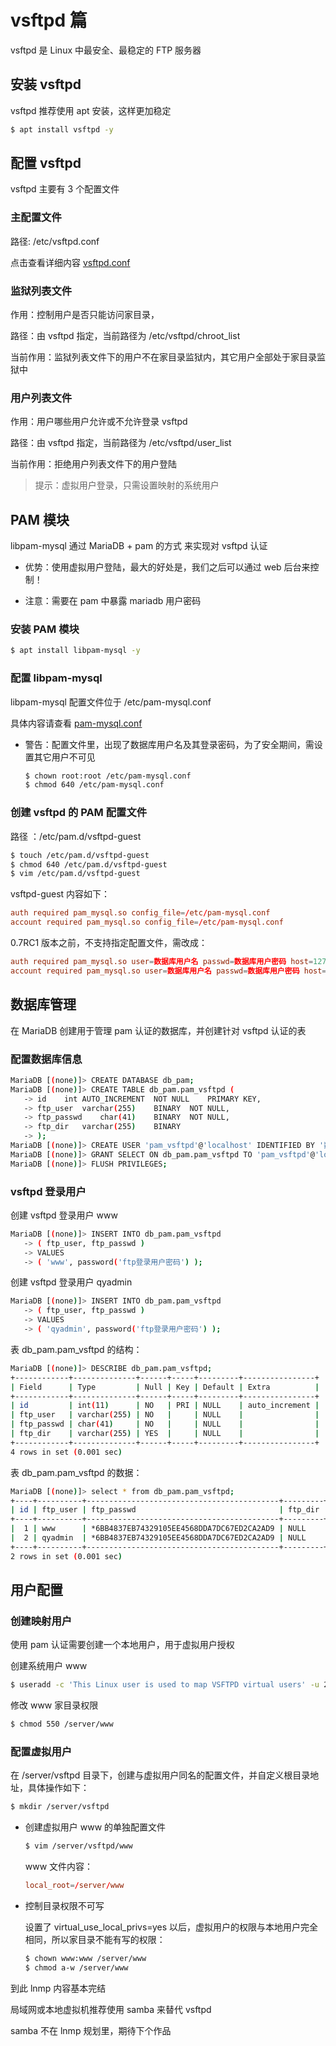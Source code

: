 # vsftpd 篇

vsftpd 是 Linux 中最安全、最稳定的 FTP 服务器

## 安装 vsftpd

vsftpd 推荐使用 apt 安装，这样更加稳定

```bash
$ apt install vsftpd -y
```

## 配置 vsftpd

vsftpd 主要有 3 个配置文件

### 主配置文件

路径: /etc/vsftpd.conf

点击查看详细内容 [vsftpd.conf](./vsftpd/vsftpd.conf.md)

### 监狱列表文件

作用：控制用户是否只能访问家目录，

路径：由 vsftpd 指定，当前路径为 /etc/vsftpd/chroot_list

当前作用：监狱列表文件下的用户不在家目录监狱内，其它用户全部处于家目录监狱中

### 用户列表文件

作用：用户哪些用户允许或不允许登录 vsftpd

路径：由 vsftpd 指定，当前路径为 /etc/vsftpd/user_list

当前作用：拒绝用户列表文件下的用户登陆

> 提示：虚拟用户登录，只需设置映射的系统用户

## PAM 模块

libpam-mysql 通过 MariaDB + pam 的方式 来实现对 vsftpd 认证

-   优势：使用虚拟用户登陆，最大的好处是，我们之后可以通过 web 后台来控制！

-   注意：需要在 pam 中暴露 mariadb 用户密码

### 安装 PAM 模块

```bash
$ apt install libpam-mysql -y
```

### 配置 libpam-mysql

libpam-mysql 配置文件位于 /etc/pam-mysql.conf

具体内容请查看 [pam-mysql.conf](./vsftpd/pam-mysql.conf.md)

-   警告：配置文件里，出现了数据库用户名及其登录密码，为了安全期间，需设置其它用户不可见

    ```bash
    $ chown root:root /etc/pam-mysql.conf
    $ chmod 640 /etc/pam-mysql.conf
    ```

### 创建 vsftpd 的 PAM 配置文件

路径 ：/etc/pam.d/vsftpd-guest

```bash
$ touch /etc/pam.d/vsftpd-guest
$ chmod 640 /etc/pam.d/vsftpd-guest
$ vim /etc/pam.d/vsftpd-guest
```

vsftpd-guest 内容如下：

```conf
auth required pam_mysql.so config_file=/etc/pam-mysql.conf
account required pam_mysql.so config_file=/etc/pam-mysql.conf
```

0.7RC1 版本之前，不支持指定配置文件，需改成：

```conf
auth required pam_mysql.so user=数据库用户名 passwd=数据库用户密码 host=127.0.0.1 db=数据库名 table=数据库表 usercolumn=用户字段 passwdcolumn=密码字段 crypt=2
account required pam_mysql.so user=数据库用户名 passwd=数据库用户密码 host=127.0.0.1 db=数据库名 table=数据库表 usercolumn=用户字段 passwdcolumn=密码字段 crypt=2
```

## 数据库管理

在 MariaDB 创建用于管理 pam 认证的数据库，并创建针对 vsftpd 认证的表

### 配置数据库信息

```bash
MariaDB [(none)]> CREATE DATABASE db_pam;
MariaDB [(none)]> CREATE TABLE db_pam.pam_vsftpd (
   -> id    int AUTO_INCREMENT  NOT NULL    PRIMARY KEY,
   -> ftp_user  varchar(255)    BINARY  NOT NULL,
   -> ftp_passwd    char(41)    BINARY  NOT NULL,
   -> ftp_dir   varchar(255)    BINARY
   -> );
MariaDB [(none)]> CREATE USER 'pam_vsftpd'@'localhost' IDENTIFIED BY '数据库用户密码';
MariaDB [(none)]> GRANT SELECT ON db_pam.pam_vsftpd TO 'pam_vsftpd'@'localhost';
MariaDB [(none)]> FLUSH PRIVILEGES;
```

### vsftpd 登录用户

创建 vsftpd 登录用户 www

```bash
MariaDB [(none)]> INSERT INTO db_pam.pam_vsftpd
   -> ( ftp_user, ftp_passwd )
   -> VALUES
   -> ( 'www', password('ftp登录用户密码') );
```

创建 vsftpd 登录用户 qyadmin

```bash
MariaDB [(none)]> INSERT INTO db_pam.pam_vsftpd
   -> ( ftp_user, ftp_passwd )
   -> VALUES
   -> ( 'qyadmin', password('ftp登录用户密码') );
```

表 db_pam.pam_vsftpd 的结构：

```bash
MariaDB [(none)]> DESCRIBE db_pam.pam_vsftpd;
+------------+--------------+------+-----+---------+----------------+
| Field      | Type         | Null | Key | Default | Extra          |
+------------+--------------+------+-----+---------+----------------+
| id         | int(11)      | NO   | PRI | NULL    | auto_increment |
| ftp_user   | varchar(255) | NO   |     | NULL    |                |
| ftp_passwd | char(41)     | NO   |     | NULL    |                |
| ftp_dir    | varchar(255) | YES  |     | NULL    |                |
+------------+--------------+------+-----+---------+----------------+
4 rows in set (0.001 sec)
```

表 db_pam.pam_vsftpd 的数据：

```bash
MariaDB [(none)]> select * from db_pam.pam_vsftpd;
+----+----------+-------------------------------------------+---------+
| id | ftp_user | ftp_passwd                                | ftp_dir |
+----+----------+-------------------------------------------+---------+
|  1 | www      | *6BB4837EB74329105EE4568DDA7DC67ED2CA2AD9 | NULL    |
|  2 | qyadmin  | *6BB4837EB74329105EE4568DDA7DC67ED2CA2AD9 | NULL    |
+----+----------+-------------------------------------------+---------+
2 rows in set (0.001 sec)
```

## 用户配置

### 创建映射用户

使用 pam 认证需要创建一个本地用户，用于虚拟用户授权

创建系统用户 www

```bash
$ useradd -c 'This Linux user is used to map VSFTPD virtual users' -u 2001 -s /usr/sbin/nologin -d /server/default -M -U www
```

修改 www 家目录权限

```bash
$ chmod 550 /server/www
```

### 配置虚拟用户

在 /server/vsftpd 目录下，创建与虚拟用户同名的配置文件，并自定义根目录地址，具体操作如下：

```bash
$ mkdir /server/vsftpd
```

-   创建虚拟用户 www 的单独配置文件

    ```bash
    $ vim /server/vsftpd/www
    ```

    www 文件内容：

    ```conf
    local_root=/server/www
    ```

-   控制目录权限不可写

    设置了 virtual_use_local_privs=yes 以后，虚拟用户的权限与本地用户完全相同，所以家目录不能有写的权限：

    ```bash
    $ chown www:www /server/www
    $ chmod a-w /server/www
    ```

到此 lnmp 内容基本完结

局域网或本地虚拟机推荐使用 samba 来替代 vsftpd

samba 不在 lnmp 规划里，期待下个作品
